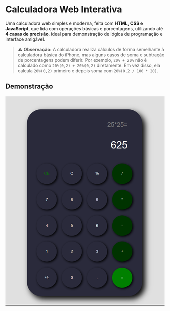 # Calculadora Web Interativa

Uma calculadora web simples e moderna, feita com **HTML, CSS e JavaScript**, que lida com operações básicas e porcentagens, utilizando até **4 casas de precisão**, ideal para demonstração de lógica de programação e interface amigável.

> ⚠️ **Observação:** A calculadora realiza cálculos de forma semelhante à calculadora básica do iPhone, mas alguns casos de soma e subtração de porcentagens podem diferir. Por exemplo, `20% + 20%` não é calculado como `20%(0,2) + 20%(0,2)` diretamente. Em vez disso, ela calcula `20%(0,2)` primeiro e depois soma com `20%(0,2 / 100 * 20)`.

## Demonstração

![Screenshot da calculadora](imagem/Calculadora.png)
